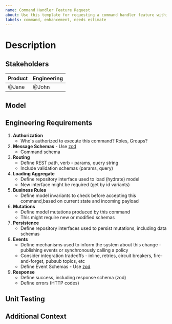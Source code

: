 ```yaml
---
name: Command Handler Feature Request
about: Use this template for requesting a command handler feature within a user story.
labels: command, enhancement, needs estimate
---
```


# Description
<!-- A clear and concise description of the feature. -->

## Stakeholders
<!-- The main points of contact for questions relating to the scope of the feature. -->
| Product   | Engineering |
| --------- | ----------- |
| @Jane     | @John       |

## Model
<!-- A screenshot or reference to the slice of the model in context. -->

## Engineering Requirements
<!-- List of engineering items required as part of the feature. -->

1. **Authorization**
   - Who's authorized to execute this command? Roles, Groups?
2. **Message Schemas** - Use [zod](http://zod.dev)
   - Command schema
3. **Routing**
   - Define REST path, verb - params, query string
   - Include validation schemas (params, query)
4. **Loading Aggregate**
   - Define repository interface used to load (hydrate) model
   - New interface might be required (get by id variants)
5. **Business Rules**
   - Define model invariants to check before accepting this command,based on current state and incoming payload
6. **Mutations**
   - Define model mutations produced by this command
   - This might require new or modified schemas
7. **Persistence**
   - Define repository interfaces used to persist mutations, including data schemas
8. **Events**
   - Define mechanisms used to inform the system about this change - publishing events or synchronously calling a policy
   - Consider integration tradeoffs - inline, retries, circuit breakers, fire-and-forget, pubsub topics, etc
   - Define Event Schemas - Use [zod](http://zod.dev)
9. **Response**
   - Define success, including response schema (zod)
   - Define errors (HTTP codes)

## Unit Testing
<!-- List unit testing scenarios in given-when-then format to cover this feature. -->

## Additional Context
<!-- (Optional) Any other context here, including unanswered hotspots. -->
